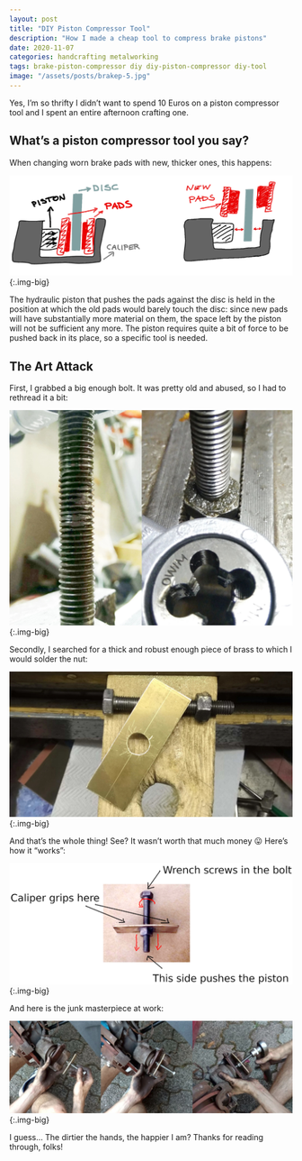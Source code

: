 ```yaml
---
layout: post
title: "DIY Piston Compressor Tool"
description: "How I made a cheap tool to compress brake pistons"
date: 2020-11-07
categories: handcrafting metalworking
tags: brake-piston-compressor diy diy-piston-compressor diy-tool
image: "/assets/posts/brakep-5.jpg"
---
```


Yes, I’m so thrifty I didn’t want to spend 10 Euros on a piston compressor tool and I spent an entire afternoon crafting one.

## What’s a piston compressor tool you say?
When changing worn brake pads with new, thicker ones, this happens:

![Thicker pads not fitting](/assets/posts/brakep-1.png){:.img-big}

The hydraulic piston that pushes the pads against the disc is held in the position at which the old pads would barely touch the disc: since new pads will have substantially more material on them, the space left by the piston will not be sufficient any more. The piston requires quite a bit of force to be pushed back in its place, so a specific tool is needed.

## The Art Attack
First, I grabbed a big enough bolt. It was pretty old and abused, so I had to rethread it a bit:

![Rethreading the bolt](/assets/posts/brakep-2.jpg){:.img-big}

Secondly, I searched for a thick and robust enough piece of brass to which I would solder the nut:

![Pieces for the tool](/assets/posts/brakep-3.jpg){:.img-big}

And that’s the whole thing! See? It wasn’t worth that much money :stuck_out_tongue: Here’s how it “works”:

![Tool schema](/assets/posts/brakep-4.jpg){:.img-big}

And here is the junk masterpiece at work:

![Using the piston compressor](/assets/posts/brakep-5.jpg){:.img-big}

I guess… The dirtier the hands, the happier I am?
Thanks for reading through, folks!
